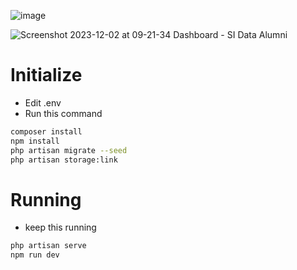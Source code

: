 ![image](https://github.com/FaqihS/SI-Data-Alumni/assets/110684084/ad2c0ac3-f5fa-44cf-a79f-584e782886b0)


![Screenshot 2023-12-02 at 09-21-34 Dashboard - SI Data Alumni](https://github.com/FaqihS/SI-Data-Alumni/assets/110684084/cc8da8ce-4a88-4a95-9dcd-37eb3c9e7779)



# Initialize
- Edit .env
- Run this command
```sh
composer install
npm install
php artisan migrate --seed
php artisan storage:link
```
# Running
- keep this running
```sh
php artisan serve
npm run dev
```
